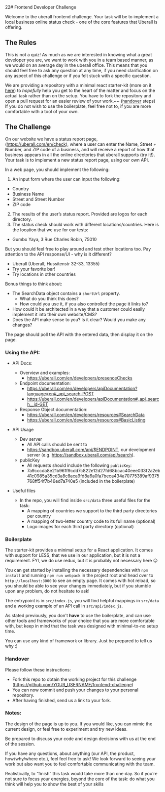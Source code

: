 22# Frontend Developer Challenge

Welcome to the uberall frontend challenge. Your task will be to implement a local business online status check - one of the core features that Uberall is offering.

## The Rules

This is not a quiz! As much as we are interested in knowing what a great developer you are, we want to work with you in a team based manner, as we would on an average day in the uberall office. This means that you should feel free to ask any question at any time, if you need clarification on any aspect of this challenge or if you felt stuck with a specific question.

We are providing a repository with a minimal react starter-kit (more on it [here](#boilerplate)) to _hopefully_ help you get to the heart of the matter and focus on the actual task rather than on the setup. You have to fork the repository and open a pull request for an easier review of your work.~~ ([handover](#handover) steps)  
If you do not wish to use the boilerplate, feel free not to, if you are more comfortable with a tool of your own.

## The Challenge

On our website we have a status report page, (https://uberall.com/en/check), where a user can enter the Name, Street + Number, and ZIP code of a business, and will receive a report of how that business appears in all the online directories that uberall supports (try it!). Your task is to implement a new status report page, using our own API.

In a web page, you should implement the following:

1. An input form where the user can input the following:

  - Country
  - Business Name
  - Street and Street Number
  - ZIP code

2. The results of the user’s status report. Provided are logos for each directory.
3. The status check should work with different locations/countries. Here is the location that we use for our tests:

  - Gumbo Yaya, 3 Rue Charles Robin, 75010

But you should feel free to play around and test other locations too. Pay attention to the API response/UI - why is it different?

- Uberall (Uberall, Hussitenstr 32-33, 13355)
- Try your favorite bar!
- Try locations in other countries

Bonus things to think about:

- The SearchData object contains a `shortUrl` property.
  - What do you think this does?
  - How could you use it, if you also controlled the page it links to?
- How could it be architected in a way that a customer could easily implement it into their own website/CMS?
- Does the API make sense to you? Is it clear? Would you make any changes?

The page should poll the API with the entered data, then display it on the page.

### Using the API:

- API Docs:
  - Overview and examples:
    - https://uberall.com/en/developers/presenceChecks
  - Endpoint documentation:
    - https://uberall.com/en/developers/apiDocumentation?language=en#_api_search-POST
    - https://uberall.com/en/developers/apiDocumentation#_api_search__id-GET
  - Response Object documentation:
    - https://uberall.com/en/developers/resources#SearchData
    - https://uberall.com/en/developers/resources#BasicListing
- API Usage
  - Dev server
    - All API calls should be sent to
    - https://sandbox.uberall.com/api/$ENDPOINT, our development server (e.g. https://sandbox.uberall.com/api/search).
  - publicKey
    - All requests should include the following `publicKey`:
    - 7a9cccda8e21b961f9cdd7c822e12d27fd68bcac40eee033f2a2eb41c0985a35cd3a8c8aca9fd8a6a0fa7beca434a70775389af9375768ff54f7b46ed7a740e5 (included in the boilerplate)

- Useful files
  - In the repo, you will find inside `src/data` three useful files for the task:
    - A mapping of countries we support to the third party directories per country
    - A mapping of two-letter country code to its full name (optional)
    - Logo images for each third party directory (optional)

### Boilerplate

The starter-kit provides a minimal setup for a React application. It comes with support for LESS, that we use in our application, but it is not a requirement. FYI, we do use redux, but it is probably not necessary here 😉

You can get started by installing the necessary dependencies with `npm install` and running `npm run webpack` in the project root and head over to `http://localhost:3000` to see an empty page. It comes with hot reload, so you should be able to see your changes immediately, but if you stumble upon any problem, do not hesitate to ask!

The entrypoint is in `src/index.js`, you will find helpful mappings in `src/data` and a working example of an API call in `src/api/index.js`.

As stated previously, you don't **have** to use the boilerplate, and can use other tools and frameworks of your choice that you are more comfortable with, but keep in mind that the task was designed with minimal-to-no setup time.

You can use any kind of framework or library. Just be prepared to tell us why :)

### Handover

Please follow these instructions:

- Fork this repo to obtain the working project for this challenge (https://github.com/YOUR_USERNAME/frontend-challenge)
- You can now commit and push your changes to your personal repository.
- After having finished, send us a link to your fork.

### Notes:

The design of the page is up to you. If you would like, you can mimic the current design, or feel free to experiment and try new ideas.

Be prepared to discuss your code and design decisions with us at the end of the session.

If you have any questions, about anything (our API, the product, how/why/where etc.), feel feel free to ask! We look forward to seeing your work but also want you to feel comfortable communicating with the team.

Realistically, to “finish” this task would take more than one day. So if you’re not sure to focus your energies, beyond the core of the task: do what you think will help you to show the best of your skills 
